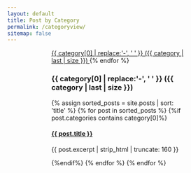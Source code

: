```yaml
---
layout: default
title: Post by Category
permalink: /categoryview/
sitemap: false
---
```

<div style="margin-left:auto;margin-right:auto;width:60%;>
    {% assign categories = site.categories | sort %}
    {% for category in categories %}
        <span class="site-tag">
            <a href="#{{ category | first | slugify }}">
                    {{ category[0] | replace:'-', ' ' }} ({{ category | last | size }})
            </a>
        </span>
    {% endfor %}
</div>

<div id="index" style="margin-left:auto;margin-right:auto;width:60%;>
    {% for category in categories %}
        <a name="{{ category[0] }}"></a>
        <h3>{{ category[0] | replace:'-', ' ' }} ({{ category | last | size }})</h3>
        {% assign sorted_posts = site.posts | sort: 'title' %}
        {% for post in sorted_posts %}
            {%if post.categories contains category[0]%}
                <h4>
                    <a href="{{ site.url }}{{ site.baseurl }}{{ post.url }}" title="{{ post.title }}">{{ post.title }} 
                    </a>
                </h4>
                <p>{{ post.excerpt | strip_html | truncate: 160 }}</p>
            {%endif%}
        {% endfor %}
    {% endfor %}
</div>
